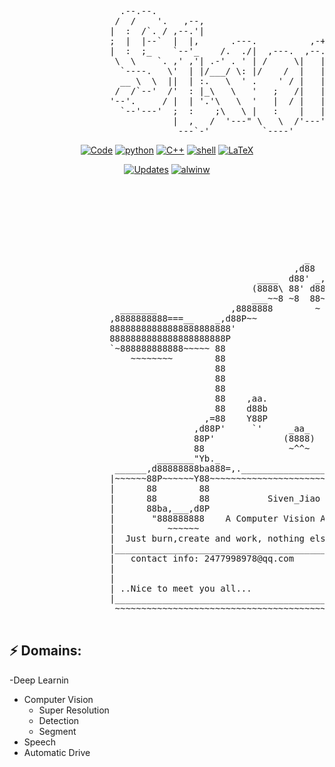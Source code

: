   <pre>                                                                         
                     .--.--.                                         ,----..                                   
                    /  /    '.   ,--,                               /   /   \             ,-.----.             
                   |  :  /`. / ,--.'|                        ,---, |   :     :            \    /  \    ,---.   
                   ;  |  |--`  |  |,      .---.          ,-+-. /  |.   |  ;. /            |   :    |  '   ,'\  
                   |  :  ;_    `--'_    /.  ./|  ,---.  ,--.'|'   |.   ; /--`   ,--.--.   |   | .\ : /   /   | 
                    \  \    `. ,' ,'| .-' . ' | /     \|   |  ,"' |;   | ;     /       \  .   : |: |.   ; ,. : 
                     `----.   \'  | |/___/ \: |/    /  |   | /  | ||   : |    .--.  .-. | |   |  \ :'   | |: : 
                     __ \  \  ||  | :.   \  ' .    ' / |   | |  | |.   | '___  \__\/: . . |   : .  |'   | .; : 
                    /  /`--'  /'  : |_\   \   '   ;   /|   | |  |/ '   ; : .'| ," .--.; | :     |`-'|   :    | 
                   '--'.     / |  | '.'\   \  '   |  / |   | |--'  '   | '/  :/  /  ,.  | :   : :    \   \  /  
                     `--'---'  ;  :    ;\   \ |   :    |   |/      |   :    /;  :   .'   \|   | :     `----'   
                               |  ,   /  '---" \   \  /'---'        \   \ .' |  ,     .-./`---'.|              
                                ---`-'          `----'               `---`    `--`---'      `---`              </pre>

<p align="center">
    <a href="https://github.com/alwinw?tab=repositories" target="_blank"><img alt="Code" src="https://img.shields.io/badge/-code-000000?style=flat-square&logo=Plex&logoColor=white"></a>
    <a href="https://github.com/alwinw?tab=repositories&language=python" target="_blank"><img alt="python" src="https://img.shields.io/badge/-python-3776AB?style=flat-square&logo=Python&logoColor=white"></a>
    <a href="https://github.com/alwinw?tab=repositories&language=c%2B%2B" target="_blank"><img alt="C++" src="https://img.shields.io/badge/-C%2B%2B-00599C?style=flat-square&logo=C%2B%2B&logoColor=white"></a>
    <a href="https://github.com/alwinw?tab=repositories&language=shell" target="_blank"><img alt="shell" src="https://img.shields.io/badge/-shell-5391FE?style=flat-square&logo=PowerShell&logoColor=white"></a>
    <a href="https://github.com/alwinw?tab=repositories&language=TeX" target="_blank"><img alt="LaTeX" src="https://img.shields.io/badge/-LaTeX-008080?style=flat-square&logo=LaTeX&logoColor=white"></a>
</p>

<p align="center">
    <a href="https://github.com/SivenCapo?tab=followers" target="_blank"><img alt="Updates" src="https://img.shields.io/badge/--000000?style=flat-square&logo=RSS&logoColor=white"></a>
    <a href="https://github.com/SivenCapo" target="_blank"><img alt="alwinw" src="https://badges.pufler.dev/visits/alwinw/alwinw?logo=GitHub&label=visits&color=success&logoColor=white&style=flat-square"/></a>
 <pre>                                                                                             
                                                                     __
                                                                    d888b
                                                                   888888b
                                                                   8888888
                                                                   8888888
                                                                   8888888
                                                        _          8888888
                                                      ,d88         8888888
                                               ____  d88' _,,      888888'
                                              (8888\ 88' d888)     Y8888P
                                              ___~~8 ~8  88~___    d8888
                     _______              ,8888888        ~ 888888_8888
                   ,8888888888===__    _,d88P~~               ~~Y88888'
                   88888888888888888888888'                        `88b
                   8888888888888888888888P                          Y88
                   `~888888888888~~~~~ 88                            88
                       ~~~~~~~~        88                            88
                                       88                            88
                                       88                            88
                                       88                            88
                                       88    ,aa.            ,aa.    88
                                       88    d88b            d88b    88
                                     ,=88    Y88P            Y88P    88=,
                                   ,d88P'     `'     _aa_     `'     `Y88b,     ___ 
                                   88P'             (8888)             `Y88  ad88888b           
                                   88                ~^^~                88 d88Y~~"Y8b      
                            _______"Yb._                              _.d8"d8Y      88      
                    ______,d88888888ba888=,.______________________.,=8888~d88_______88___
                   |~~~~~~88P~~~~~~Y88~~~~~~~~~~~~~~~~~~~~~~~~~~~~~~~~~~~~~~~~~~~~~~~~~~~|
                   |      88        88                                                   |
                   |      88        88           Siven_Jiao                              |
                   |      88ba,___,d8P                                                   |
                   |       "888888888    A Computer Vision Algorithm Enthusiast          |
                   |          ~~~~~~                                                     |
                   |  Just burn,create and work, nothing else needs to be done. Enjoy.   |
                   |_____________________________________________________________________|
                   |   contact info: 2477998978@qq.com                                   |
                   |                                                                     |
                   |                                               |\      _,,,--,,_  ,) | 
                   | ..Nice to meet you all...                     /,`.-'`'   -,  ;-;;'  |
                   |_____________________________________________ |,4-  ) )-,_ ) /\______|
                    ~~~~~~~~~~~~~~~~~~~~~~~~~~~~~~~~~~~~~~~~~~~~~'---''(_/--' (_/-'~~~~~~


</pre>

## ⚡ Domains:
-Deep Learnin
  - Computer Vision
    - Super Resolution
    - Detection
    - Segment
  - Speech
  - Automatic Drive

